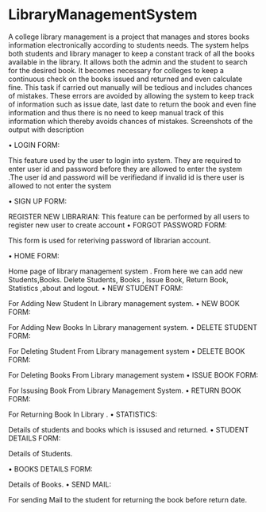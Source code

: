 # LibraryManagementSystem
A college library management is a project that manages and stores books information electronically according to students needs. The system helps both students and library manager to keep a constant track of all the books available in the library. It allows both the admin and the student to search for the desired book. It becomes necessary for colleges to keep a continuous check on the books issued and returned and even calculate fine. This task if carried out manually will be tedious and includes chances of mistakes. These errors are avoided by allowing the system to keep track of information such as issue date, last date to return the book and even fine information and thus there is no need to keep manual track of this information which thereby avoids chances of mistakes.
Screenshots of the output with description

•	LOGIN FORM:
 

This feature used by the user to login into system. They are required to enter user id and password before they are allowed to enter the system .The user id and password will be verifiedand if invalid id is there user is allowed to not enter the system


•	SIGN UP FORM:
 
REGISTER NEW LIBRARIAN:
This  feature can be performed by all users to register new user to create account
•	FORGOT PASSWORD FORM:
 
This form is used for reteriving password of librarian account.

•	HOME FORM:
 
Home page of library management system . From here we can add new Students,Books. Delete Students, Books , Issue Book, Return Book, Statistics ,about and logout.
•	NEW STUDENT FORM:
 
For Adding New Student In Library management system.
•	NEW BOOK FORM:
 
For Adding New Books In Library management system.
•	DELETE STUDENT FORM:
 
For Deleting Student  From Library management system
•	DELETE BOOK FORM:
 
For Deleting Books  From Library management system
•	ISSUE BOOK FORM:
 
For Issusing Book From Library Management System.
•	RETURN BOOK FORM:
 
For Returning Book In Library .
•	STATISTICS:
 
Details of students and books which is issused and returned.
•	STUDENT DETAILS FORM:
 
Details of Students.

•	BOOKS DETAILS FORM:
 
Details of Books.
•	SEND MAIL:
 
For sending Mail to the student for returning the book before return date.
